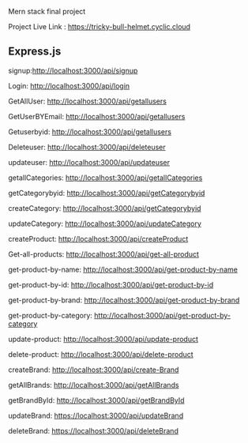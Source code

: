 Mern stack final project

Project Live Link : https://tricky-bull-helmet.cyclic.cloud

## Express.js


signup:[http://localhost:3000/api/signup]()

Login: [http://localhost:3000/api/login]()

GetAllUser: [http://localhost:3000/api/getallusers]()

GetUserBYEmail: [http://localhost:3000/api/getallusers]()

Getuserbyid: [http://localhost:3000/api/getallusers]()

Deleteuser: [http://localhost:3000/api/deleteuser]()

updateuser: [http://localhost:3000/api/updateuser]()

getallCategories: [http://localhost:3000/api/getallCategories]()

getCategorybyid: [http://localhost:3000/api/getCategorybyid]()

createCategory: [http://localhost:3000/api/getCategorybyid]()

updateCategory: [http://localhost:3000/api/updateCategory]()

createProduct: [http://localhost:3000/api/createProduct]()

Get-all-products: [http://localhost:3000/api/get-all-product]()

get-product-by-name: [http://localhost:3000/api/get-product-by-name]()

get-product-by-id: [http://localhost:3000/api/get-product-by-id]()

get-product-by-brand: [http://localhost:3000/api/get-product-by-brand]()

get-product-by-category: [http://localhost:3000/api/get-product-by-category]()

update-product: [http://localhost:3000/api/update-product]()

delete-product: [http://localhost:3000/api/delete-product]()

createBrand: [http://localhost:3000/api/create-Brand]()

getAllBrands: [http://localhost:3000/api/getAllBrands]()

getBrandById: [http://localhost:3000/api/getBrandById]()

updateBrand: [https://localhost:3000/api/updateBrand]()

deleteBrand: [https://localhost:3000/api/deleteBrand]()


